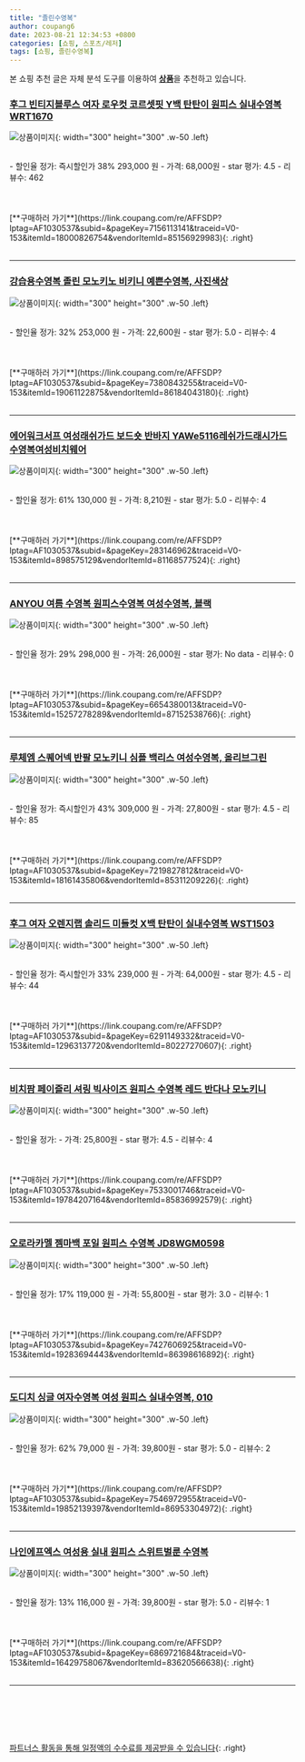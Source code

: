 ```yaml
---
title: "졸린수영복"
author: coupang6
date: 2023-08-21 12:34:53 +0800
categories: [쇼핑, 스포츠/레저]
tags: [쇼핑, 졸린수영복]
---
```


본 쇼핑 추천 글은 자체 분석 도구를 이용하여 [**상품**](https://link.coupang.com/a/bao1ui)을 추천하고 있습니다.

### [후그 빈티지블루스 여자 로우컷 코르셋핏 Y백 탄탄이 원피스 실내수영복 WRT1670](https://link.coupang.com/re/AFFSDP?lptag=AF1030537&subid=&pageKey=7156113141&traceid=V0-153&itemId=18000826754&vendorItemId=85156929983)

![상품이미지](https://thumbnail10.coupangcdn.com/thumbnails/remote/230x230ex/image/vendor_inventory/8611/0893f3dff83c6329e3f6bdcdf5763b6fb34cafcda9a458a3a03a62eb2c9a.jpg){: width="300" height="300" .w-50 .left}


<br>
- 할인율 정가: 즉시할인가 38%  293,000   원
- 가격: 68,000원
- star 평가: 4.5
- 리뷰수: 462
<br>
<br>
<br>
<br>
[**구매하러 가기**](https://link.coupang.com/re/AFFSDP?lptag=AF1030537&subid=&pageKey=7156113141&traceid=V0-153&itemId=18000826754&vendorItemId=85156929983){: .right}
<br>
<br>

---

### [강습용수영복 졸린 모노키노 비키니 예쁜수영복, 사진색상](https://link.coupang.com/re/AFFSDP?lptag=AF1030537&subid=&pageKey=7380843255&traceid=V0-153&itemId=19061122875&vendorItemId=86184043180)

![상품이미지](https://thumbnail6.coupangcdn.com/thumbnails/remote/230x230ex/image/vendor_inventory/a58f/0ebef82252ed1fcb8f3fbc14928bb8c5db51072c201ee3f91a93b4f8288e.jpg){: width="300" height="300" .w-50 .left}


<br>
- 할인율 정가: 32%  253,000   원
- 가격: 22,600원
- star 평가: 5.0
- 리뷰수: 4
<br>
<br>
<br>
<br>
[**구매하러 가기**](https://link.coupang.com/re/AFFSDP?lptag=AF1030537&subid=&pageKey=7380843255&traceid=V0-153&itemId=19061122875&vendorItemId=86184043180){: .right}
<br>
<br>

---

### [에어워크서프 여성래쉬가드 보드숏 반바지 YAWe5116레쉬가드래시가드수영복여성비치웨어](https://link.coupang.com/re/AFFSDP?lptag=AF1030537&subid=&pageKey=283146962&traceid=V0-153&itemId=898575129&vendorItemId=81168577524)

![상품이미지](https://thumbnail7.coupangcdn.com/thumbnails/remote/230x230ex/image/vendor_inventory/563f/c79072ae040a5a1360e2df6f4066fb5e2117a821985f3a16548facb7f439.jpeg){: width="300" height="300" .w-50 .left}


<br>
- 할인율 정가: 61%  130,000   원
- 가격: 8,210원
- star 평가: 5.0
- 리뷰수: 4
<br>
<br>
<br>
<br>
[**구매하러 가기**](https://link.coupang.com/re/AFFSDP?lptag=AF1030537&subid=&pageKey=283146962&traceid=V0-153&itemId=898575129&vendorItemId=81168577524){: .right}
<br>
<br>

---

### [ANYOU 여름 수영복 원피스수영복 여성수영복, 블랙](https://link.coupang.com/re/AFFSDP?lptag=AF1030537&subid=&pageKey=6654380013&traceid=V0-153&itemId=15257278289&vendorItemId=87152538766)

![상품이미지](https://thumbnail7.coupangcdn.com/thumbnails/remote/230x230ex/image/vendor_inventory/f8de/e8b84cbf5b63ac8e8c1e182e23766827df0e27e11fda62f93ea72fef19ef.jpg){: width="300" height="300" .w-50 .left}


<br>
- 할인율 정가: 29%  298,000   원
- 가격: 26,000원
- star 평가: No data
- 리뷰수: 0
<br>
<br>
<br>
<br>
[**구매하러 가기**](https://link.coupang.com/re/AFFSDP?lptag=AF1030537&subid=&pageKey=6654380013&traceid=V0-153&itemId=15257278289&vendorItemId=87152538766){: .right}
<br>
<br>

---

### [루체엠 스퀘어넥 반팔 모노키니 심플 백리스 여성수영복, 올리브그린](https://link.coupang.com/re/AFFSDP?lptag=AF1030537&subid=&pageKey=7219827812&traceid=V0-153&itemId=18161435806&vendorItemId=85311209226)

![상품이미지](https://thumbnail7.coupangcdn.com/thumbnails/remote/230x230ex/image/vendor_inventory/d6cb/5e5e4a20e7536f945193972767de7adb4f2711fbf478f56c853ead67f2d5.png){: width="300" height="300" .w-50 .left}


<br>
- 할인율 정가: 즉시할인가 43%  309,000   원
- 가격: 27,800원
- star 평가: 4.5
- 리뷰수: 85
<br>
<br>
<br>
<br>
[**구매하러 가기**](https://link.coupang.com/re/AFFSDP?lptag=AF1030537&subid=&pageKey=7219827812&traceid=V0-153&itemId=18161435806&vendorItemId=85311209226){: .right}
<br>
<br>

---

### [후그 여자 오렌지랩 솔리드 미들컷 X백 탄탄이 실내수영복 WST1503](https://link.coupang.com/re/AFFSDP?lptag=AF1030537&subid=&pageKey=6291149332&traceid=V0-153&itemId=12963137720&vendorItemId=80227270607)

![상품이미지](https://thumbnail8.coupangcdn.com/thumbnails/remote/230x230ex/image/vendor_inventory/b48e/9566cf06d6667c490a6721ced65ceb66f9e4170287f5b60b516019c8a7da.jpg){: width="300" height="300" .w-50 .left}


<br>
- 할인율 정가: 즉시할인가 33%  239,000   원
- 가격: 64,000원
- star 평가: 4.5
- 리뷰수: 44
<br>
<br>
<br>
<br>
[**구매하러 가기**](https://link.coupang.com/re/AFFSDP?lptag=AF1030537&subid=&pageKey=6291149332&traceid=V0-153&itemId=12963137720&vendorItemId=80227270607){: .right}
<br>
<br>

---

### [비치팜 페이즐리 셔링 빅사이즈 원피스 수영복 레드 반다나 모노키니](https://link.coupang.com/re/AFFSDP?lptag=AF1030537&subid=&pageKey=7533001746&traceid=V0-153&itemId=19784207164&vendorItemId=85836992579)

![상품이미지](https://thumbnail8.coupangcdn.com/thumbnails/remote/230x230ex/image/vendor_inventory/3a84/3f015d1676dc1c48a96d151dac86b878b8f1724e5de002b29a8e752db19e.jpg){: width="300" height="300" .w-50 .left}


<br>
- 할인율 정가: 
- 가격: 25,800원
- star 평가: 4.5
- 리뷰수: 4
<br>
<br>
<br>
<br>
[**구매하러 가기**](https://link.coupang.com/re/AFFSDP?lptag=AF1030537&subid=&pageKey=7533001746&traceid=V0-153&itemId=19784207164&vendorItemId=85836992579){: .right}
<br>
<br>

---

### [오로라카멜 젬마백 포일 원피스 수영복 JD8WGM0598](https://link.coupang.com/re/AFFSDP?lptag=AF1030537&subid=&pageKey=7427606925&traceid=V0-153&itemId=19283694443&vendorItemId=86398616892)

![상품이미지](https://thumbnail6.coupangcdn.com/thumbnails/remote/230x230ex/image/retail/images/2023/06/27/14/7/489fbd22-e881-4e5c-b28c-e0343379450d.jpg){: width="300" height="300" .w-50 .left}


<br>
- 할인율 정가: 17%  119,000   원
- 가격: 55,800원
- star 평가: 3.0
- 리뷰수: 1
<br>
<br>
<br>
<br>
[**구매하러 가기**](https://link.coupang.com/re/AFFSDP?lptag=AF1030537&subid=&pageKey=7427606925&traceid=V0-153&itemId=19283694443&vendorItemId=86398616892){: .right}
<br>
<br>

---

### [도디치 싱글 여자수영복 여성 원피스 실내수영복, 010](https://link.coupang.com/re/AFFSDP?lptag=AF1030537&subid=&pageKey=7546972955&traceid=V0-153&itemId=19852139397&vendorItemId=86953304972)

![상품이미지](https://thumbnail10.coupangcdn.com/thumbnails/remote/230x230ex/image/vendor_inventory/bdb4/4985b219f1eb4bd70bb6a90eab5eaec22bf0dc3b07fc10758f1df0c3d30a.jpg){: width="300" height="300" .w-50 .left}


<br>
- 할인율 정가: 62%  79,000   원
- 가격: 39,800원
- star 평가: 5.0
- 리뷰수: 2
<br>
<br>
<br>
<br>
[**구매하러 가기**](https://link.coupang.com/re/AFFSDP?lptag=AF1030537&subid=&pageKey=7546972955&traceid=V0-153&itemId=19852139397&vendorItemId=86953304972){: .right}
<br>
<br>

---

### [나인에프엑스 여성용 실내 원피스 스위트벌룬 수영복](https://link.coupang.com/re/AFFSDP?lptag=AF1030537&subid=&pageKey=6869721684&traceid=V0-153&itemId=16429758067&vendorItemId=83620566638)

![상품이미지](https://thumbnail9.coupangcdn.com/thumbnails/remote/230x230ex/image/rs_quotation_api/wkqss7o6/9151d08da9964320a9ed491134e11a1a.jpg){: width="300" height="300" .w-50 .left}


<br>
- 할인율 정가: 13%  116,000   원
- 가격: 39,800원
- star 평가: 5.0
- 리뷰수: 1
<br>
<br>
<br>
<br>
[**구매하러 가기**](https://link.coupang.com/re/AFFSDP?lptag=AF1030537&subid=&pageKey=6869721684&traceid=V0-153&itemId=16429758067&vendorItemId=83620566638){: .right}
<br>
<br>

---
<br><br><br><br><br> [파트너스 활동을 통해 일정액의 수수료를 제공받을 수 있습니다](https://link.coupang.com/a/bao1ui){: .right}